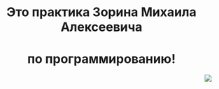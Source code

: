 <body>
  <center>
<h1 align="center">Это практика Зорина Михаила Алексеевича</h1>
<h1 align="center">по программированию!</h1>
<div align="center">
<img src="hhttps://tenor.com/ru/view/bad-apple-manu-touhou-gif-21182229" align="right">
  </div>
    
  </center>
</body>
